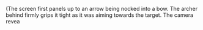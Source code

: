 (The screen first panels up to an arrow being nocked into a bow. The archer behind firmly grips it tight as it was aiming towards the target. The camera revea